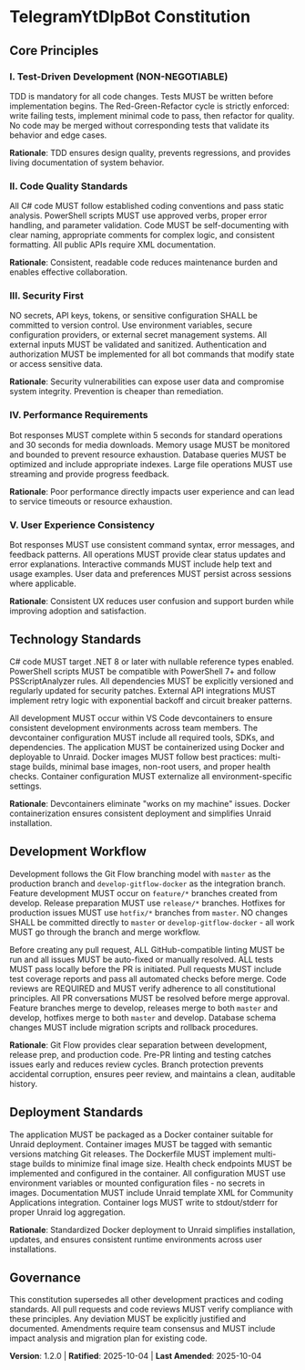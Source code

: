 <!--
Sync Impact Report:
- Version change: 1.1.0 → 1.2.0 (MINOR - new deployment standards, Git Flow workflow, and quality gates)
- Modified sections:
  * Technology Standards - Added devcontainer and Docker deployment requirements
  * Development Workflow - Updated to Git Flow branching model + mandatory pre-PR linting/testing
- Added sections:
  * Deployment Standards - New section for Docker/Unraid deployment requirements
- Changes summary:
  * Added: VS Code devcontainer requirement for consistent dev environments
  * Added: Docker containerization with multi-stage builds, health checks
  * Added: Unraid deployment standards and Community Applications template requirement
  * Changed: Branch workflow from simple feature branches to full Git Flow model
  * Added: Explicit Git Flow branch types (feature/*, release/*, hotfix/*)
  * Added: develop-gitflow-docker as integration branch, master as production
  * Added: Mandatory pre-PR linting (GitHub-compatible) with auto-fix requirement
  * Added: Mandatory pre-PR testing - all tests must pass before PR creation
  * Added: Branch merge rules for Git Flow (feature→develop, release→master+develop)
- Removed sections: none
- Templates requiring updates:
  ✅ plan-template.md - Update branch naming to feature/*, add deployment check, add lint/test gates
  ✅ spec-template.md - Update branch naming to feature/*
  ✅ tasks-template.md - Add lint/test tasks before PR creation
  ⚠ Constitution version updated to v1.2.0
- Command prompts reviewed:
  ✅ All prompts - Compatible with Git Flow workflow
- Follow-up TODOs:
  * Create .devcontainer configuration
  * Create Dockerfile with multi-stage build
  * Create Unraid template XML
  * Apply branch protection to develop-gitflow-docker branch
  * Set up GitHub Actions for automated linting and testing
-->

# TelegramYtDlpBot Constitution

## Core Principles

### I. Test-Driven Development (NON-NEGOTIABLE)
TDD is mandatory for all code changes. Tests MUST be written before implementation begins. The Red-Green-Refactor cycle is strictly enforced: write failing tests, implement minimal code to pass, then refactor for quality. No code may be merged without corresponding tests that validate its behavior and edge cases.

**Rationale**: TDD ensures design quality, prevents regressions, and provides living documentation of system behavior.

### II. Code Quality Standards
All C# code MUST follow established coding conventions and pass static analysis. PowerShell scripts MUST use approved verbs, proper error handling, and parameter validation. Code MUST be self-documenting with clear naming, appropriate comments for complex logic, and consistent formatting. All public APIs require XML documentation.

**Rationale**: Consistent, readable code reduces maintenance burden and enables effective collaboration.

### III. Security First
NO secrets, API keys, tokens, or sensitive configuration SHALL be committed to version control. Use environment variables, secure configuration providers, or external secret management systems. All external inputs MUST be validated and sanitized. Authentication and authorization MUST be implemented for all bot commands that modify state or access sensitive data.

**Rationale**: Security vulnerabilities can expose user data and compromise system integrity. Prevention is cheaper than remediation.

### IV. Performance Requirements
Bot responses MUST complete within 5 seconds for standard operations and 30 seconds for media downloads. Memory usage MUST be monitored and bounded to prevent resource exhaustion. Database queries MUST be optimized and include appropriate indexes. Large file operations MUST use streaming and provide progress feedback.

**Rationale**: Poor performance directly impacts user experience and can lead to service timeouts or resource exhaustion.

### V. User Experience Consistency
Bot responses MUST use consistent command syntax, error messages, and feedback patterns. All operations MUST provide clear status updates and error explanations. Interactive commands MUST include help text and usage examples. User data and preferences MUST persist across sessions where applicable.

**Rationale**: Consistent UX reduces user confusion and support burden while improving adoption and satisfaction.

## Technology Standards

C# code MUST target .NET 8 or later with nullable reference types enabled. PowerShell scripts MUST be compatible with PowerShell 7+ and follow PSScriptAnalyzer rules. All dependencies MUST be explicitly versioned and regularly updated for security patches. External API integrations MUST implement retry logic with exponential backoff and circuit breaker patterns.

All development MUST occur within VS Code devcontainers to ensure consistent development environments across team members. The devcontainer configuration MUST include all required tools, SDKs, and dependencies. The application MUST be containerized using Docker and deployable to Unraid. Docker images MUST follow best practices: multi-stage builds, minimal base images, non-root users, and proper health checks. Container configuration MUST externalize all environment-specific settings.

**Rationale**: Devcontainers eliminate "works on my machine" issues. Docker containerization ensures consistent deployment and simplifies Unraid installation.

## Development Workflow

Development follows the Git Flow branching model with `master` as the production branch and `develop-gitflow-docker` as the integration branch. Feature development MUST occur on `feature/*` branches created from develop. Release preparation MUST use `release/*` branches. Hotfixes for production issues MUST use `hotfix/*` branches from `master`. NO changes SHALL be committed directly to `master` or `develop-gitflow-docker` - all work MUST go through the branch and merge workflow.

Before creating any pull request, ALL GitHub-compatible linting MUST be run and all issues MUST be auto-fixed or manually resolved. ALL tests MUST pass locally before the PR is initiated. Pull requests MUST include test coverage reports and pass all automated checks before merge. Code reviews are REQUIRED and MUST verify adherence to all constitutional principles. All PR conversations MUST be resolved before merge approval. Feature branches merge to develop, releases merge to both `master` and develop, hotfixes merge to both `master` and develop. Database schema changes MUST include migration scripts and rollback procedures.

**Rationale**: Git Flow provides clear separation between development, release prep, and production code. Pre-PR linting and testing catches issues early and reduces review cycles. Branch protection prevents accidental corruption, ensures peer review, and maintains a clean, auditable history.

## Deployment Standards

The application MUST be packaged as a Docker container suitable for Unraid deployment. Container images MUST be tagged with semantic versions matching Git releases. The Dockerfile MUST implement multi-stage builds to minimize final image size. Health check endpoints MUST be implemented and configured in the container. All configuration MUST use environment variables or mounted configuration files - no secrets in images. Documentation MUST include Unraid template XML for Community Applications integration. Container logs MUST write to stdout/stderr for proper Unraid log aggregation.

**Rationale**: Standardized Docker deployment to Unraid simplifies installation, updates, and ensures consistent runtime environments across user installations.

## Governance

This constitution supersedes all other development practices and coding standards. All pull requests and code reviews MUST verify compliance with these principles. Any deviation MUST be explicitly justified and documented. Amendments require team consensus and MUST include impact analysis and migration plan for existing code.

**Version**: 1.2.0 | **Ratified**: 2025-10-04 | **Last Amended**: 2025-10-04